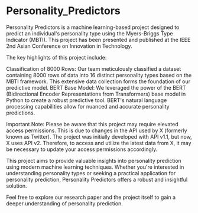 # Personality_Predictors
Personality Predictors is a machine learning-based project designed to predict an individual's personality type using the Myers-Briggs Type Indicator (MBTI). This project has been presented and published at the IEEE 2nd Asian Conference on Innovation in Technology.

The key highlights of this project include:

Classification of 8000 Rows: Our team meticulously classified a dataset containing 8000 rows of data into 16 distinct personality types based on the MBTI framework. This extensive data collection forms the foundation of our predictive model.
BERT Base Model: We leveraged the power of the BERT (Bidirectional Encoder Representations from Transformers) base model in Python to create a robust predictive tool. BERT's natural language processing capabilities allow for nuanced and accurate personality predictions.

Important Note: Please be aware that this project may require elevated access permissions. This is due to changes in the API used by X (formerly known as Twitter). The project was initially developed with API v1.1, but now, X uses API v2. Therefore, to access and utilize the latest data from X, it may be necessary to update your access permissions accordingly.

This project aims to provide valuable insights into personality prediction using modern machine learning techniques. Whether you're interested in understanding personality types or seeking a practical application for personality prediction, Personality Predictors offers a robust and insightful solution.

Feel free to explore our research paper and the project itself to gain a deeper understanding of personality prediction.
